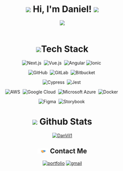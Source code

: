 <h1 align="center">
  <img src="https://media2.giphy.com/media/QssGEmpkyEOhBCb7e1/giphy.gif?cid=ecf05e47a0n3gi1bfqntqmob8g9aid1oyj2wr3ds3mg700bl&rid=giphy.gif" width ="25"> Hi, I'm Daniel! <img src="https://media2.giphy.com/media/QssGEmpkyEOhBCb7e1/giphy.gif?cid=ecf05e47a0n3gi1bfqntqmob8g9aid1oyj2wr3ds3mg700bl&rid=giphy.gif" width ="25">
</h1>

<div align="center">
 <img src="https://readme-typing-svg.herokuapp.com?font=Time+New+Roman&color=F55442&size=25&center=true&vCenter=true&width=600&height=100&lines=Front-End+Developer,;DevOps+Specialist,;UX/UI+Designer">
</div>

<div align="center">
  <h1>
    <img src="https://media0.giphy.com/media/v1.Y2lkPTc5MGI3NjExa2tqZm9zN3V5ajN4M3Q3cGx3djY5amM5bHFpOXVnMmptNjNhbndlZSZlcD12MV9pbnRlcm5hbF9naWZfYnlfaWQmY3Q9Zw/6UL3rqweR5Y2Jcrnqb/giphy.gif" width="35"><b>Tech Stack</b>
  </h1>

  ![Next.js](https://img.shields.io/badge/Next.js-black?logo=next.js&logoColor=white)&nbsp;
  ![Vue.js](https://img.shields.io/badge/Vue.js-4FC08D?logo=vuedotjs&logoColor=fff)&nbsp;
  ![Angular](https://img.shields.io/badge/Angular-%23DD0031.svg?logo=angular&logoColor=white)
  ![Ionic](https://img.shields.io/badge/-Ionic-05122A?style=flat&logo=ionic)&nbsp;

  ![GitHub](https://img.shields.io/badge/GitHub-%23121011.svg?logo=github&logoColor=white)&nbsp;
  ![GitLab](https://img.shields.io/badge/GitLab-FC6D26?logo=gitlab&logoColor=fff)&nbsp;
  ![Bitbucket](https://img.shields.io/badge/Bitbucket-0052CC?logo=bitbucket&logoColor=fff)&nbsp;

  ![Cypress](https://img.shields.io/badge/Cypress-69D3A7?logo=cypress&logoColor=fff)&nbsp;
  ![Jest](https://img.shields.io/badge/Jest-C21325?logo=jest&logoColor=fff)&nbsp;
  
  ![AWS](https://img.shields.io/badge/AWS-%23FF9900.svg?logo=amazon-web-services&logoColor=white)&nbsp;
  ![Google Cloud](https://img.shields.io/badge/Google%20Cloud-%234285F4.svg?logo=google-cloud&logoColor=white)&nbsp;
  ![Microsoft Azure](https://custom-icon-badges.demolab.com/badge/Microsoft%20Azure-0089D6?logo=msazure&logoColor=white)&nbsp;
  ![Docker](https://img.shields.io/badge/Docker-2496ED?logo=docker&logoColor=fff)&nbsp;

  ![Figma](https://img.shields.io/badge/-Figma-05122A?style=flat&logo=figma)&nbsp;
  ![Storybook](https://img.shields.io/badge/Storybook-FF4785?logo=storybook&logoColor=fff)&nbsp;
</div>

<div align="center">
  <h1>
    <img src="https://media.giphy.com/media/iY8CRBdQXODJSCERIr/giphy.gif" width="35">
    <b>Github Stats</b>
  </h1>
</div>
<div align="center">
  <a href="https://github.com/DanVil1/">
    <img src="https://github-readme-stats.vercel.app/api/top-langs?username=DanVil1&show_icons=true&locale=en&layout=compact&line_height=20&title_color=ffffff&icon_color=F55442&text_color=ffffff&bg_color=161b22f2&hide=python" width="375" alt="DanVil1"/>
  </a>
</div>

<div align="center">
  
## <img src="https://github.com/0xAbdulKhalid/0xAbdulKhalid/raw/main/assets/mdImages/handshake.gif" width="35"> Contact Me 
[![portfolio](https://img.shields.io/badge/Portfolio-05122A?style=for-the-badge&logo=Google-chrome&logoColor=white)](https://daniel-villalobos.netlify.app/)
[![gmail](https://img.shields.io/badge/Gmail-D14836?style=for-the-badge&logo=Gmail&logoColor=white)](mailto:daniel.e.villalobos.f@gmail.com)

</div>

